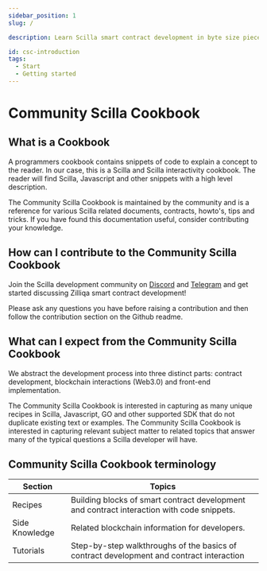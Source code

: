 ```yaml
---
sidebar_position: 1
slug: /

description: Learn Scilla smart contract development in byte size pieces.

id: csc-introduction
tags:
  - Start
  - Getting started
---
```


# Community Scilla Cookbook

## What is a Cookbook

A programmers cookbook contains snippets of code to explain a concept to the reader. In our case, this is a Scilla and Scilla interactivity cookbook. The reader will find Scilla, Javascript and other snippets with a high level description.

The Community Scilla Cookbook is maintained by the community and is a reference for various Scilla related documents, contracts, howto's, tips and tricks. If you have found this documentation useful, consider contributing your knowledge.

## How can I contribute to the Community Scilla Cookbook

Join the Scilla development community on [Discord](https://discord.gg/nKznfCaZxy) and [Telegram](https://t.me/ZilliqaDevs) and get started discussing Zilliqa smart contract development!

Please ask any questions you have before raising a contribution and then follow the contribution section on the Github readme.

## What can I expect from the Community Scilla Cookbook

We abstract the development process into three distinct parts: contract development, blockchain interactions (Web3.0) and front-end implementation.

The Community Scilla Cookbook is interested in capturing as many unique recipes in Scilla, Javascript, GO and other supported SDK that do not duplicate existing text or examples. The Community Scilla Cookbook is interested in capturing relevant subject matter to related topics that answer many of the typical questions a Scilla developer will have.

## Community Scilla Cookbook terminology

| Section        | Topics                                                                                     |
| -------------- | ------------------------------------------------------------------------------------------ |
| Recipes        | Building blocks of smart contract development and contract interaction with code snippets. |
| Side Knowledge | Related blockchain information for developers.                                             |
| Tutorials      | Step-by-step walkthroughs of the basics of contract development and contract interaction   |
